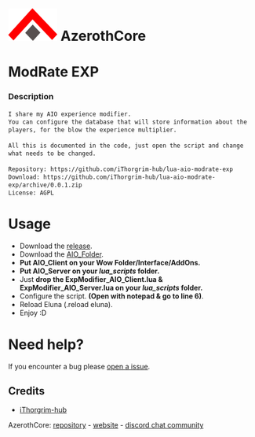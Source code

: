 # ![logo](https://raw.githubusercontent.com/azerothcore/azerothcore.github.io/master/images/logo-github.png) AzerothCore

# ModRate EXP

### Description

	I share my AIO experience modifier.
	You can configure the database that will store information about the players, for the blow the experience multiplier.

	All this is documented in the code, just open the script and change what needs to be changed.

    Repository: https://github.com/iThorgrim-hub/lua-aio-modrate-exp
    Download: https://github.com/iThorgrim-hub/lua-aio-modrate-exp/archive/0.0.1.zip
    License: AGPL


# Usage

- Download the [release](https://github.com/iThorgrim-hub/lua-aio-modrate-exp/archive/0.0.2.zip).
- Download the [AIO_Folder](https://github.com/Rochet2/AIO).
- **Put AIO_Client on your Wow Folder/Interface/AddOns.**
- **Put AIO_Server on your *lua_scripts* folder.**
- Just **drop the ExpModifier_AIO_Client.lua & ExpModifier_AIO_Server.lua on your *lua_scripts* folder.**
- Configure the script. **(Open with notepad & go to line 6)**.
- Reload Eluna (.reload eluna).
- Enjoy :D

# Need help?

If you encounter a bug please [open a issue](https://github.com/iThorgrim-hub/lua-aio-modrate-exp/issues/new).
     

## Credits

* [iThorgrim-hub](https://github.com/iThorgrim-hub)

AzerothCore: [repository](https://github.com/azerothcore) - [website](http://azerothcore.org/) - [discord chat community](https://discord.gg/PaqQRkd)
